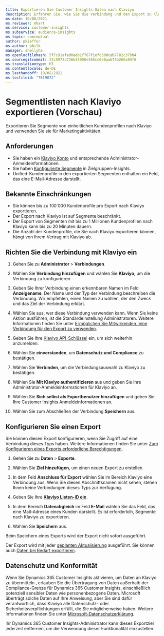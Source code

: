 ```yaml
---
title: Exportieren Sie Customer Insights-Daten nach Klaviyo
description: Erfahren Sie, wie Sie die Verbindung und den Export zu Klaviyo konfigurieren.
ms.date: 10/08/2021
ms.reviewer: mhart
ms.service: customer-insights
ms.subservice: audience-insights
ms.topic: conceptual
author: pkieffer
ms.author: philk
manager: shellyha
ms.openlocfilehash: 5f7c91afed8eeb1f767f1efc58dceb7782c37bb4
ms.sourcegitcommit: 23c8973a726b15050e368cc6e0aab78b266a89f6
ms.translationtype: HT
ms.contentlocale: de-DE
ms.lasthandoff: 10/08/2021
ms.locfileid: "7619072"
---
```

# <a name="export-segment-lists-to-klaviyo-preview"></a>Segmentlisten nach Klaviyo exportieren (Vorschau)

Exportieren Sie Segmente von einheitlichen Kundenprofilen nach Klaviyo und verwenden Sie sie für Marketingaktivitäten.

## <a name="prerequisites"></a>Anforderungen

-   Sie haben ein [Klaviyo Konto](https://www.klaviyo.com/) und entsprechende Administrator-Anmeldeinformationen.
-   Sie haben [Konfigurierte Segmente](segments.md) in Zielgruppen-Insights.
-   Unified-Kundenprofile in den exportierten Segmenten enthalten ein Feld, das eine E-Mail-Adresse darstellt.

## <a name="known-limitations"></a>Bekannte Einschränkungen

- Sie können bis zu 100'000 Kundenprofile pro Export nach Klaviyo exportieren.
- Der Export nach Klaviyo ist auf Segmente beschränkt.
- Der Export von Segmenten mit bis zu 1 Millionen Kundenprofilen nach Klaviyo kann bis zu 20 Minuten dauern. 
- Die Anzahl der Kundenprofile, die Sie nach Klaviyo exportieren können, hängt von Ihrem Vertrag mit Klaviyo ab.

## <a name="set-up-connection-to-klaviyo"></a>Richten Sie die Verbindung mit Klaviyo ein

1. Gehen Sie zu **Administrator** > **Verbindungen**.

1. Wählen Sie **Verbindung hinzufügen** und wählen Sie **Klaviyo**, um die Verbindung zu konfigurieren.

1. Geben Sie Ihrer Verbindung einen erkennbaren Namen im Feld **Anzeigename**. Der Name und der Typ der Verbindung beschreiben die Verbindung. Wir empfehlen, einen Namen zu wählen, der den Zweck und das Ziel der Verbindung erklärt.

1. Wählen Sie aus, wer diese Verbindung verwenden kann. Wenn Sie keine Aktion ausführen, ist die Standardeinstellung Administratoren. Weitere Informationen finden Sie unter [Ermöglichen Sie Mitwirkenden, eine Verbindung für den Export zu verwenden](connections.md#allow-contributors-to-use-a-connection-for-exports).

1. Geben Sie Ihre [Klaviyo API-Schlüssel](https://help.klaviyo.com/hc/articles/115005062267-How-to-Manage-Your-Account-s-API-Keys) ein, um sich weiterhin anzumelden. 

1. Wählen Sie **einverstanden**, um **Datenschutz und Compliance** zu bestätigen.

1. Wählen Sie **Verbinden**, um die Verbindungsauswahl zu Klaviyo zu bestätigen.

1. Wählen Sie **Mit Klaviyo authentifizieren** aus und geben Sie Ihre Administrator-Anmeldeinformationen für Klaviyo an.

1. Wählen Sie **Sich selbst als Exportbenutzer hinzufügen** und geben Sie Ihre Customer Insights Anmeldeinformationen an.

1. Wählen Sie zum Abschließen der Verbindung **Speichern** aus.

## <a name="configure-an-export"></a>Konfigurieren Sie einen Export

Sie können diesen Export konfigurieren, wenn Sie Zugriff auf eine Verbindung dieses Typs haben. Weitere Informationen finden Sie unter [Zum Konfigurieren eines Exports erforderliche Berechtigungen](export-destinations.md#set-up-a-new-export).

1. Gehen Sie zu **Daten** > **Exporte**.

1. Wählen Sie **Ziel hinzufügen**, um einen neuen Export zu erstellen.

1. In dem Feld **Anschluss für Export** wählen Sie im Bereich Klaviyo eine Verbindung aus. Wenn Sie diesen Abschnittsnamen nicht sehen, stehen Ihnen keine Verbindungen dieses Typs zur Verfügung.

1. Geben Sie Ihre [**Klaviyo Listen-ID ein**](https://help.klaviyo.com/hc/articles/115005078647-How-to-Find-a-List-ID).     

3. In dem Bereich **Datenabgleich** im Feld **E-Mail** wählen Sie das Feld, das eine Mail-Adresse eines Kunden darstellt. Es ist erforderlcih, Segmente nach Klaviyo zu exportieren.

1. Wählen Sie **Speichern** aus.

Beim Speichern eines Exports wird der Export nicht sofort ausgeführt.

Der Export wird mit jeder [geplanten Aktualisierung](system.md#schedule-tab) ausgeführt. Sie können auch [Daten bei Bedarf exportieren](export-destinations.md#run-exports-on-demand). 


## <a name="data-privacy-and-compliance"></a>Datenschutz und Konformität

Wenn Sie Dynamics 365 Customer Insights aktivieren, um Daten an Klaviyo zu übermitteln , erlauben Sie die Übertragung von Daten außerhalb der Compliance-Grenze für Dynamics 365 Customer Insights, einschließlich potenziell sensibler Daten wie personenbezogene Daten. Microsoft überträgt solche Daten auf Ihre Anweisung, aber Sie sind dafür verantwortlich, dass Klaviyo alle Datenschutz- oder Sicherheitsverpflichtungen erfüllt, die Sie möglicherweise haben. Weitere Informationen finden Sie unter [Microsoft-Datenschutzerklärung](https://go.microsoft.com/fwlink/?linkid=396732).

Ihr Dynamics 365 Customer Insights-Administrator kann dieses Exportziel jederzeit entfernen, um die Verwendung dieser Funktionalität einzustellen.
